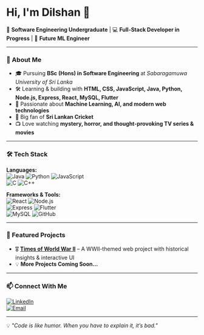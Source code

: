  # Hi, I'm Dilshan 👋  
🚀 **Software Engineering Undergraduate** | 💻 **Full-Stack Developer in Progress** | 🤖 **Future ML Engineer**

---

### 🌟 About Me
- 🎓 Pursuing **BSc (Hons) in Software Engineering** at *Sabaragamuwa University of Sri Lanka*
- 🛠 Learning & building with **HTML, CSS, JavaScript, Java, Python, Node.js, Express, React, MySQL, Flutter**
- 🤖 Passionate about **Machine Learning, AI, and modern web technologies**
- 🏏 Big fan of **Sri Lankan Cricket**
- 📺 Love watching **mystery, horror, and thought-provoking TV series & movies**

---

### 🛠 Tech Stack
**Languages:**  
![Java](https://img.shields.io/badge/Java-ED8B00?style=for-the-badge&logo=openjdk&logoColor=white) 
![Python](https://img.shields.io/badge/Python-3776AB?style=for-the-badge&logo=python&logoColor=white) 
![JavaScript](https://img.shields.io/badge/JavaScript-F7DF1E?style=for-the-badge&logo=javascript&logoColor=black)  
![C](https://img.shields.io/badge/C-00599C?style=for-the-badge&logo=c&logoColor=white) 
![C++](https://img.shields.io/badge/C++-00599C?style=for-the-badge&logo=cplusplus&logoColor=white)  

**Frameworks & Tools:**  
![React](https://img.shields.io/badge/React-20232A?style=for-the-badge&logo=react&logoColor=61DAFB) 
![Node.js](https://img.shields.io/badge/Node.js-339933?style=for-the-badge&logo=node.js&logoColor=white)  
![Express](https://img.shields.io/badge/Express-000000?style=for-the-badge&logo=express&logoColor=white) 
![Flutter](https://img.shields.io/badge/Flutter-02569B?style=for-the-badge&logo=flutter&logoColor=white)  
![MySQL](https://img.shields.io/badge/MySQL-005C84?style=for-the-badge&logo=mysql&logoColor=white) 
![GitHub](https://img.shields.io/badge/GitHub-181717?style=for-the-badge&logo=github&logoColor=white)  

---

### 📌 Featured Projects
- 🎖 **[Times of World War II](https://github.com/Jamesawyer224/times-word-war-2)** – A WWII-themed web project with historical insights & interactive UI  
- 💡 **More Projects Coming Soon...**  

---

### 📫 Connect With Me
[![LinkedIn](https://img.shields.io/badge/LinkedIn-0077B5?style=for-the-badge&logo=linkedin&logoColor=white)](https://linkedin.com/in/your-profile)  
[![Email](https://img.shields.io/badge/Email-D14836?style=for-the-badge&logo=gmail&logoColor=white)](mailto:dilshanprathapaar@gmail.com)

---

💡 *"Code is like humor. When you have to explain it, it’s bad."*  
